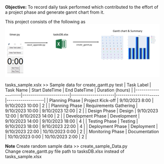 **Objective:**
To record daily task performed which contributed to the effort of a project phase and generate gannt chart from it.

This project consists of the following as ![Implementation](https://github.com/yoongkeong/Work_Task_Visualization/blob/main/reference/Implementation_1.PNG)

tasks_sample.xslx >> Sample data for create_gantt.py test
| Task Label         | Task Name              | Start DateTime       | End DateTime         | Duration (hours) |
|--------------------|------------------------|----------------------|----------------------|-------------------|
| Planning Phase     | Project Kick-off       | 9/10/2023 8:00      | 9/10/2023 10:00     | 2                 |
| Planning Phase     | Requirements Gathering | 9/10/2023 10:00     | 9/10/2023 12:00     | 2                 |
| Design Phase       | Design                 | 9/10/2023 12:00     | 9/10/2023 14:00     | 2                 |
| Development Phase  | Development            | 9/10/2023 14:00     | 9/10/2023 18:00     | 4                 |
| Testing Phase      | Testing                | 9/10/2023 18:00     | 9/10/2023 22:00     | 4                 |
| Deployment Phase   | Deployment             | 9/10/2023 22:00     | 10/10/2023 0:00     | 2                 |
| Monitoring Phase   | Documentation          | 10/10/2023 0:00     | 10/10/2023 2:00     | 2                 |

**Note**
Create random sample data >> create_sample_Data.py **<br />**
Change create_gantt.py file path to tasksDB.xlsx instead of tasks_sample.xlsx

